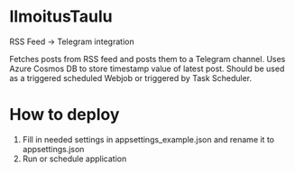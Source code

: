 # IlmoitusTaulu
RSS Feed -> Telegram integration

Fetches posts from RSS feed and posts them to a Telegram channel. Uses Azure Cosmos DB to store timestamp value of latest post.
Should be used as a triggered scheduled Webjob or triggered by Task Scheduler.

# How to deploy
1. Fill in needed settings in appsettings_example.json and rename it to appsettings.json
2. Run or schedule application
